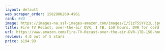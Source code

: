 ```yaml
---
layout: default 
﻿web_scraper_order: 1582906260-4961
rank: #43
image: https://images-na.ssl-images-amazon.com/images/I/51zT5SYY21L.jpg
title: Fire TV Recast, over-the-air DVR, 1 TB, 150 hours, DVR for cord cutters
url: https://www.amazon.com/Fire-TV-Recast-over-the-air-DVR-1TB-150-hours/dp/B074J1GPB8/ref=zg_mw_amazon-devices_43?_encoding=UTF8&psc=1&refRID=HA8PT8MYS6XM4Z96RW7T
reviews: 4.0 out of 5 stars
price: $194.99 
---
```

